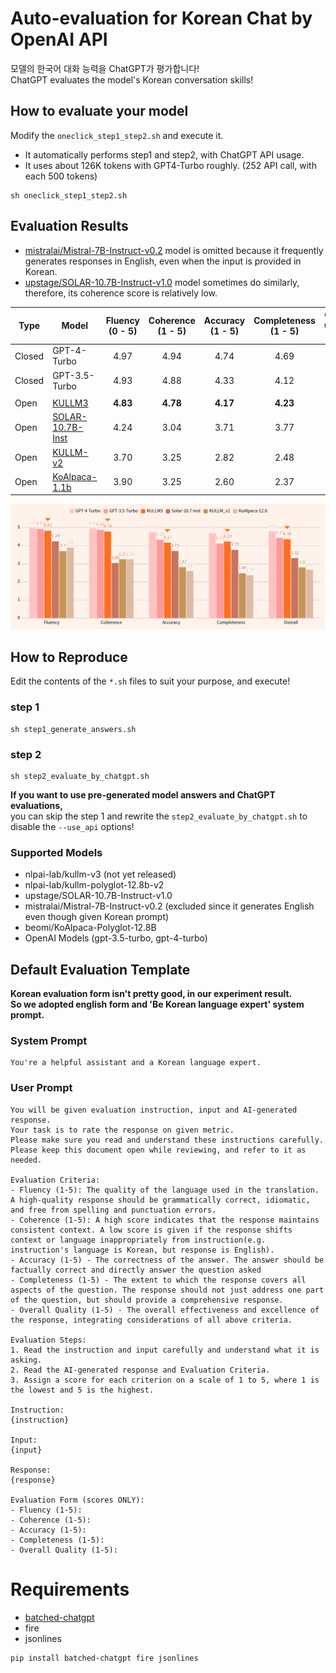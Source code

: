 # Auto-evaluation for Korean Chat by OpenAI API
모델의 한국어 대화 능력을 ChatGPT가 평가합니다!  
ChatGPT evaluates the model's Korean conversation skills!


## How to evaluate your model
Modify the ```oneclick_step1_step2.sh``` and execute it.  
- It automatically performs step1 and step2, with ChatGPT API usage.  
- It uses about 126K tokens with GPT4-Turbo roughly. (252 API call, with each 500 tokens)
```
sh oneclick_step1_step2.sh
```

## Evaluation Results
- [mistralai/Mistral-7B-Instruct-v0.2](https://huggingface.co/mistralai/Mistral-7B-Instruct-v0.2) model is omitted because it frequently generates responses in English, even when the input is provided in Korean.
- [upstage/SOLAR-10.7B-Instruct-v1.0](https://huggingface.co/upstage/SOLAR-10.7B-Instruct-v1.0) model sometimes do similarly, therefore, its coherence score is relatively low.

| Type   | Model                                                                        | Fluency (0 - 5) | Coherence (1 - 5) | Accuracy (1 - 5) | Completeness (1 - 5) | Overall Quality (0-5) | 
|--------|------------------------------------------------------------------------------|:---------------:|:-----------------:|:----------------:|:--------------------:|:---------------------:| 
| Closed | GPT-4-Turbo                                                                  |      4.97       |       4.94        |       4.74       |         4.69         |         4.80          | 
| Closed | GPT-3.5-Turbo                                                                |      4.93       |       4.88        |       4.33       |         4.12         |         4.43          |
|        |                                                                              |                 |                   |                  |                      |                       |
| Open   | [KULLM3](https://huggingface.co/nlpai-lab/KULLM3)                            |    **4.83**     |      **4.78**      |     **4.17**     |       **4.23**       |       **4.36**        | 
| Open   | [SOLAR-10.7B-Inst](https://huggingface.co/upstage/SOLAR-10.7B-Instruct-v1.0) |      4.24       |       3.04        |       3.71       |         3.77         |         3.32          |
| Open   | [KULLM-v2](https://github.com/nlpai-lab/KULLM)                               |      3.70       |       3.25        |       2.82       |         2.48         |         2.80          |
| Open   | [KoAlpaca-1.1b](https://github.com/Beomi/KoAlpaca)                           |      3.90       |       3.25        |       2.60       |         2.37         |         2.67          |

<p align="center">
  <img src="assets/kullm3_instruction_evaluation.png" />
</p>

## How to Reproduce
Edit the contents of the ```*.sh``` files to suit your purpose, and execute!

### step 1
```
sh step1_generate_answers.sh
```
### step 2
```
sh step2_evaluate_by_chatgpt.sh
```
**If you want to use pre-generated model answers and ChatGPT evaluations,**  
you can skip the step 1 and rewrite the ```step2_evaluate_by_chatgpt.sh``` to disable the ```--use_api``` options!

### Supported Models
- nlpai-lab/kullm-v3 (not yet released)
- nlpai-lab/kullm-polyglot-12.8b-v2
- upstage/SOLAR-10.7B-Instruct-v1.0
- mistralai/Mistral-7B-Instruct-v0.2 (excluded since it generates English even though given Korean prompt)
- beomi/KoAlpaca-Polyglot-12.8B
- OpenAI Models (gpt-3.5-turbo, gpt-4-turbo)

## Default Evaluation Template
**Korean evaluation form isn't pretty good, in our experiment result.**  
**So we adopted english form and 'Be Korean language expert' system prompt.**
### System Prompt
```
You're a helpful assistant and a Korean language expert.
```
### User Prompt
```
You will be given evaluation instruction, input and AI-generated response.
Your task is to rate the response on given metric.
Please make sure you read and understand these instructions carefully. Please keep this document open while reviewing, and refer to it as needed.

Evaluation Criteria:
- Fluency (1-5): The quality of the language used in the translation. A high-quality response should be grammatically correct, idiomatic, and free from spelling and punctuation errors.
- Coherence (1-5): A high score indicates that the response maintains consistent context. A low score is given if the response shifts context or language inappropriately from instruction(e.g. instruction's language is Korean, but response is English).
- Accuracy (1-5) - The correctness of the answer. The answer should be factually correct and directly answer the question asked
- Completeness (1-5) - The extent to which the response covers all aspects of the question. The response should not just address one part of the question, but should provide a comprehensive response.
- Overall Quality (1-5) - The overall effectiveness and excellence of the response, integrating considerations of all above criteria.

Evaluation Steps:
1. Read the instruction and input carefully and understand what it is asking.
2. Read the AI-generated response and Evaluation Criteria.
3. Assign a score for each criterion on a scale of 1 to 5, where 1 is the lowest and 5 is the highest.

Instruction:
{instruction}

Input:
{input}

Response:
{response}

Evaluation Form (scores ONLY):
- Fluency (1-5):
- Coherence (1-5):
- Accuracy (1-5):
- Completeness (1-5):
- Overall Quality (1-5):
```

# Requirements
- [batched-chatgpt](https://github.com/superheavytail/batched-chatgpt)
- fire
- jsonlines
```bash
pip install batched-chatgpt fire jsonlines
```
